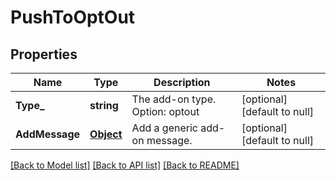 # PushToOptOut

## Properties
Name | Type | Description | Notes
------------ | ------------- | ------------- | -------------
**Type_** | **string** | The add-on type. Option: optout | [optional] [default to null]
**AddMessage** | [**Object**](object.md) | Add a generic add-on message. | [optional] [default to null]

[[Back to Model list]](../README.md#documentation-for-models) [[Back to API list]](../README.md#documentation-for-api-endpoints) [[Back to README]](../README.md)


